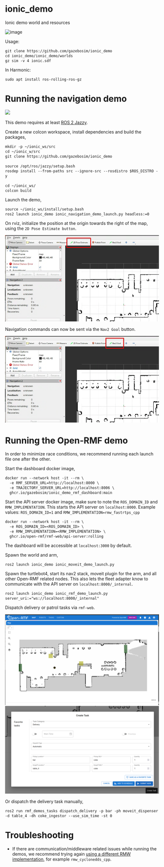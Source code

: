 # ionic_demo
Ionic demo world and resources

![image](https://github.com/user-attachments/assets/4b6da5bc-d2ce-4b5f-ac97-f6f238200123)

Usage:

```
git clone https://github.com/gazebosim/ionic_demo
cd ionic_demo/ionic_demo/worlds
gz sim -v 4 ionic.sdf
```

In Harmonic:
```
sudo apt install ros-rolling-ros-gz
```

# Running the navigation demo

![](media/ionic-nav-demo-faster-smaller.gif)

This demo requires at least [ROS 2 Jazzy](https://docs.ros.org/en/jazzy/index.html).

Create a new colcon workspace, install dependencies and build the packages,

```
mkdir -p ~/ionic_ws/src
cd ~/ionic_w/src
git clone https://github.com/gazebosim/ionic_demo

source /opt/ros/jazzy/setup.bash
rosdep install --from-paths src --ignore-src --rosdistro $ROS_DISTRO -y

cd ~/ionic_ws/
colcon build
```

Launch the demo,

```
source ~/ionic_ws/install/setup.bash
ros2 launch ionic_demo ionic_navigation_demo_launch.py headless:=0
```

On rviz, initialize the position at the origin towards the right of the map, using the `2D Pose Estimate button`.

![](media/rviz-estimate.png)

Navigation commands can now be sent via the `Nav2 Goal` button.

![](media/rviz-navigate.png)

# Running the Open-RMF demo

In order to minimize race conditions, we recommend running each launch file one after the other.

Start the dashboard docker image,

```
docker run --network host -it --rm \
  -e RMF_SERVER_URL=http://localhost:8000 \
  -e TRAJECTORY_SERVER_URL=http://localhost:8006 \
  ghcr.io/gazebosim/ionic_demo_rmf_dashboard:main
```

Start the API server docker image, make sure to note the `ROS_DOMAIN_ID` and `RMW_IMPLEMENTATION`. This starts the API server on `localhost:8000`. Example values: `ROS_DOMAIN_ID=1` and `RMW_IMPLEMENTATION=rmw_fastrtps_cpp`

```
docker run --network host -it --rm \
  -e ROS_DOMAIN_ID=<ROS_DOMAIN_ID> \
  -e RMW_IMPLEMENTATION=<RMW_IMPLEMENTATION> \
  ghcr.io/open-rmf/rmf-web/api-server:rolling
```

The dashboard will be accessible at `localhost:3000` by default.

Spawn the world and arm,

```
ros2 launch ionic_demo ionic_moveit_demo_launch.py
```

Spawn the turtlebot4, start its nav2 stack, moveit plugin for the arm, and all other Open-RMF related nodes. This also lets the fleet adapter know to communicate with the API server on `localhost:8000/_internal`.

```
ros2 launch ionic_demo ionic_rmf_demo_launch.py server_uri:="ws://localhost:8000/_internal"
```

Dispatch delivery or patrol tasks via `rmf-web`.

![](media/rmf-web-1.png)
![](media/rmf-web-2.png)

Or dispatch the delivery task manually,

```
ros2 run rmf_demos_tasks dispatch_delivery -p bar -ph moveit_dispenser -d table_4 -dh coke_ingestor --use_sim_time -st 0
```

# Troubleshooting

* If there are communication/middleware related issues while running the demos, we recommend trying again [using a different RMW implementation](https://docs.ros.org/en/jazzy/How-To-Guides/Working-with-multiple-RMW-implementations.html#specifying-rmw-implementations), for example `rmw_cyclonedds_cpp`.
